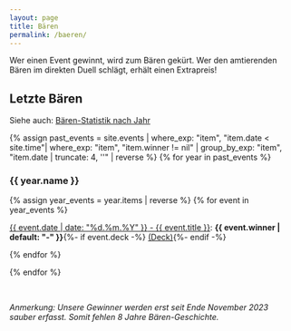 ```yaml
---
layout: page
title: Bären
permalink: /baeren/
---
```


Wer einen Event gewinnt, wird zum Bären gekürt. Wer den amtierenden Bären im direkten Duell schlägt, erhält einen Extrapreis!

## Letzte Bären
Siehe auch: [Bären-Statistik nach Jahr](/stats/baer/)

{% assign past_events = site.events | where_exp: "item", "item.date < site.time"| where_exp: "item", "item.winner != nil" | group_by_exp: "item", "item.date | truncate: 4, ''"  | reverse %}
{% for year in past_events %}

### {{ year.name }}
{% assign year_events = year.items | reverse %}
{% for event in year_events %}

<p>
    <a href="{{ event.url }}"><date>{{ event.date | date: "%d.%m.%Y" }}</date> - {{ event.title }}</a>: <strong>{{ event.winner | default: "-" }}</strong>{%- if event.deck -%}&nbsp;<a href="{{ event.deck }}">(Deck)</a>{%- endif -%}
</p>

{% endfor %}

{% endfor %}

&nbsp;

*Anmerkung: Unsere Gewinner werden erst seit Ende November 2023 sauber erfasst. Somit fehlen 8 Jahre Bären-Geschichte.*
